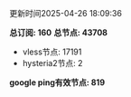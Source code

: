 更新时间2025-04-26 18:09:36

**总订阅: 160**
**总节点: 43708**
- vless节点: 17191
- hysteria2节点: 2

**google ping有效节点: 819**
